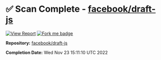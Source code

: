# ✅ Scan Complete - [facebook/draft-js](https://github.com/facebook/draft-js)

[![View Report](https://img.shields.io/badge/view-report-green)](https://github.com/open-source-crawler-test/repo-scan-archive-test/tree/main/facebook/draft-js) [![Fork me badge](https://img.shields.io/badge/fork-repo-blue)](https://github.com/facebook/draft-js/fork)

**Repository:** [facebook/draft-js](https://github.com/facebook/draft-js)

**Completion Date:** Wed Nov 23 15:11:10 UTC 2022

